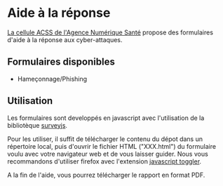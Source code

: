 # Aide à la réponse

[La cellule ACSS de l'Agence Numérique Santé](https://cyberveille-sante.gouv.fr/) propose des formulaires d'aide à la réponse aux cyber-attaques.

## Formulaires disponibles

  - Hameçonnage/Phishing

## Utilisation

Les formulaires sont developpés en javascript avec l'utilisation de la bibliotèque [surveyjs](https://surveyjs.io/).

Pour les utiliser, il suffit de télécharger le contenu du dépot dans un répertoire local, puis d'ouvrir le fichier HTML ("XXX.html") du formulaire voulu avec votre navigateur web et de vous laisser guider.
Nous vous recommandons d'utiliser firefox avec l'extension [javascript toggler](https://addons.mozilla.org/fr/firefox/addon/javascript-toggler/).

A la fin de l'aide, vous pourrez télécharger le rapport en format PDF.


